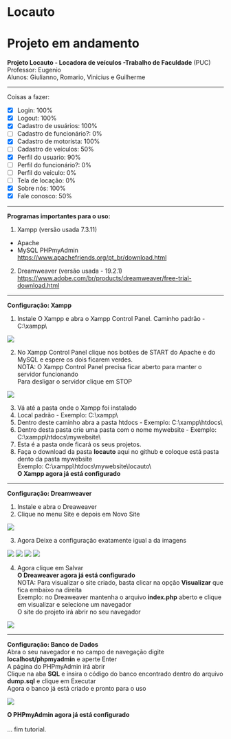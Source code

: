 # Locauto

# Projeto em andamento
**Projeto Locauto - Locadora de veículos -Trabalho de Faculdade** (PUC)<br>
Professor: Eugenio<br>
Alunos: Giulianno, Romario, Vinicius e Guilherme

--------------------------------------

Coisas a fazer:
- [x] Login: 100%
- [x] Logout: 100%
- [x] Cadastro de usuários: 100%
- [ ] Cadastro de funcionário?: 0%
- [x] Cadastro de motorista: 100%
- [ ] Cadastro de veículos: 50%
- [x] Perfil do usuario: 90%
- [ ] Perfil do funcionário?: 0%
- [ ] Perfil do veículo: 0%
- [ ] Tela de locação: 0%
- [x] Sobre nós: 100%
- [x] Fale conosco: 50%

--------------------------------------

**Programas importantes para o uso:**

1. Xampp (versão usada 7.3.11)<br>
  - Apache <br>
  - MySQL PHPmyAdmin <br>
https://www.apachefriends.org/pt_br/download.html

2. Dreamweaver (versão usada - 19.2.1) <br>
https://www.adobe.com/br/products/dreamweaver/free-trial-download.html

--------------------------------------

**Configuração: Xampp**
1. Instale O Xampp e abra o Xampp Control Panel. Caminho padrão - C:\xampp\

<img src="Locauto Tutorial Imagens/Xampp001.png" >

2. No Xampp Control Panel clique nos botões de START do Apache e do MySQL e espere os dois ficarem verdes.<br>
NOTA: O Xampp Control Panel precisa ficar aberto para manter o servidor funcionando <br>
Para desligar o servidor clique em STOP <br>

<img src="Locauto Tutorial Imagens/Xampp002.png" >

3. Vá até a pasta onde o Xampp foi instalado <br>
4. Local padrão - Exemplo: C:\xampp\ <br>
5. Dentro deste caminho abra a pasta htdocs - Exemplo: C:\xampp\htdocs\ <br>
6. Dentro desta pasta crie uma pasta com o nome mywebsite - Exemplo: C:\xampp\htdocs\mywebsite\ <br>
7. Esta é a pasta onde ficará os seus projetos. <br>
8. Faça o download da pasta **locauto** aqui no github e coloque está pasta dento da pasta mywebsite <br>
Exemplo: C:\xampp\htdocs\mywebsite\locauto\ <br>
**O Xampp agora já está configurado**

--------------------------------------

**Configuração: Dreamweaver**
1. Instale e abra o Dreaweaver
2. Clique no menu Site e depois em Novo Site

<img src="Locauto Tutorial Imagens/DW001.png" >

3. Agora Deixe a configuração exatamente igual a da imagens

<img src="Locauto Tutorial Imagens/DW002.png" >
<img src="Locauto Tutorial Imagens/DW003.png" >
<img src="Locauto Tutorial Imagens/DW004.png" >
<img src="Locauto Tutorial Imagens/DW005.png" >

4. Agora clique em Salvar <br>
**O Dreaweaver agora já está configurado** <br>
NOTA: Para visualizar o site criado, basta clicar na opção **Visualizar** que fica embaixo na direita <br>
Exemplo: no Dreaweaver mantenha o arquivo **index.php** aberto e clique em visualizar e selecione um navegador <br>
O site do projeto irá abrir no seu navegador

<img src="Locauto Tutorial Imagens/DW006.png" >

--------------------------------------

**Configuração: Banco de Dados** <br>
Abra o seu navegador e no campo de navegação digite **localhost/phpmyadmin** e aperte Enter <br>
A página do PHPmyAdmin irá abrir <br>
Clique na aba **SQL** e insira o código do banco encontrado dentro do arquivo **dump.sql** e clique em Executar <br>
Agora o banco já está criado e pronto para o uso <br>

<img src="Locauto Tutorial Imagens/SQL001.png" >

**O PHPmyAdmin agora já está configurado** <br><br>
... fim tutorial.
